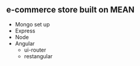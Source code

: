 ## e-commerce store built on MEAN 

* Mongo set up 
* Express
* Node
* Angular
	* ui-router
	* restangular
